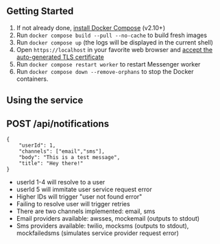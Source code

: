 ## Getting Started

1. If not already done, [install Docker Compose](https://docs.docker.com/compose/install/) (v2.10+)
2. Run `docker compose build --pull --no-cache` to build fresh images
3. Run `docker compose up` (the logs will be displayed in the current shell)
4. Open `https://localhost` in your favorite web browser and [accept the auto-generated TLS certificate](https://stackoverflow.com/a/15076602/1352334)
5. Run `docker compose restart worker` to restart Messenger worker
6. Run `docker compose down --remove-orphans` to stop the Docker containers.

## Using the service

POST /api/notifications
------
```
{
    "userId": 1,
    "channels": ["email","sms"],
    "body": "This is a test message",
    "title": "Hey there!"
}
```

- userId 1-4 will resolve to a user
- userId 5 will immitate user service request error
- Higher IDs will trigger "user not found error"
- Failing to resolve user will trigger retries
- There are two channels implemented: email, sms
- Email providers available: awsses, mockemail (outputs to stdout)
- Sms providers available: twilio, mocksms (outputs to stdout), mockfailedsms (simulates service provider request error)

